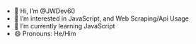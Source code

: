 - 👋 Hi, I’m @JWDev60
- 👀 I’m interested in JavaScript, and Web Scraping/Api Usage
- 🌱 I’m currently learning JavaScript
- 😄 Pronouns: He/Him
